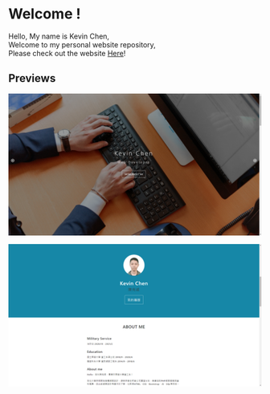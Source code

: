 # Welcome !

Hello, My name is Kevin Chen,  
Welcome to my personal website repository,  
Please check out the website [Here](https://d1034181036.github.io/KevinChen)!


## Previews
  
![preview1](img/preview1.png)

![preview2](img/preview2.png)

